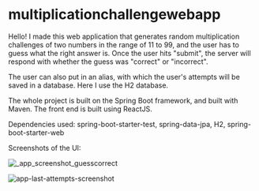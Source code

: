 # multiplicationchallengewebapp

Hello! I made this web application that generates random multiplication challenges of two numbers in the range of 11 to 99, and the user has to guess what the right answer is. 
Once the user hits "submit", the server will respond with whether the guess was "correct" or "incorrect". 

The user can also put in an alias, with which the user's attempts will be saved in a database. Here I use the H2 database.

The whole project is built on the Spring Boot framework, and built with Maven. The front end is built using ReactJS.

Dependencies used: spring-boot-starter-test, spring-data-jpa, H2, spring-boot-starter-web

Screenshots of the UI:

![_app_screenshot_guesscorrect](https://user-images.githubusercontent.com/42340564/191700296-67e1d108-b428-456a-8142-22f9878cfae0.png)

![app-last-attempts-screenshot](https://user-images.githubusercontent.com/42340564/191700014-15aa5e47-f64a-47fb-aaf3-437cbab98698.png)

